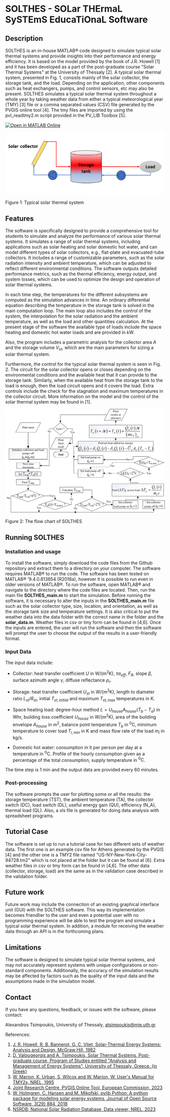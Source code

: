 # SOLTHES - SOLar THErmaL SySTEmS EducaTiOnaL Software

## Description
SOLTHES is an in-house MATLAB® code designed to simulate typical solar thermal systems and provide insights into their performance and energy efficiency. It is based on the model provided by the book of J.R. Howell [1] and it has been developed as a part of the post-graduate course "Solar Thermal Systems" at the University of Thessaly [2]. A typical solar thermal system, presented in Fig. 1, consists mainly of the solar collector, the storage tank, and the load. Depending on the application, other components such as heat exchangers, pumps, and control sensors, etc may also be present. SOLTHES simulates a typical solar thermal system throughout a whole year by taking weather data from either a typical meteorological year (TMY) [3] file or a comma separated values (CSV) file generated by the PVGIS online tool [4]. The tmy files are imported by using the pvl_readtmy2.m script provided in the PV_LIB Toolbox [5].

[![Open in MATLAB Online](https://www.mathworks.com/images/responsive/global/open-in-matlab-online.svg)](https://matlab.mathworks.com/open/github/v1?repo=aelalex/solthes)

![Typical solar thermal system](figs/Typical_solar_thermal_system.png)

Figure 1: Typical solar thermal system 

## Features

The software is specifically designed to provide a comprehensive tool for students to simulate and analyze the performance of various solar thermal systems. It simulates a range of solar thermal systems, including applications such as solar heating and solar domestic hot water, and can model different types of solar collectors, e.g., flat-plate and evacuated-tube collectors. It includes a range of customizable parameters, such as the solar radiation intensity and ambient temperature, which can be adjusted to reflect different environmental conditions. The software outputs detailed performance metrics, such as the thermal efficiency, energy output, and system losses, which can be used to optimize the design and operation of solar thermal systems.

In each time step, the temperatures for the different subsystems are computed as the simulation advances in time. An ordinary differential equation describing the temperature in the storage tank is solved in the main computation loop. The main loop also includes the control of the system, the interpolation for the solar radiation and the ambient temperature, as well as the load and other quantities calculation. At the present stage of the software the available type of loads include the space heating and domestic hot water loads and are provided in kW.

Also, the program includes a parametric analysis for the collector area $A$ and the storage volume $V_{st}$, which are the main parameters for sizing a solar thermal system.

Furthermore, the control for the typical solar thermal system is seen in Fig. 2. The circuit for the solar collector opens or closes depending on the environmental conditions and the available heat that it can provide to the storage tank. Similarly, when the available heat from the storage tank to the load is enough, then the load circuit opens and it covers the load. Extra controls include the check for the stagnation and maximum temperatures in the collector circuit. More information on the model and the control of the solar thermal system may be found in [1].

![flow chart of the code](figs/Flow_chart.png)

Figure 2: The flow chart of SOLTHES

## Running SOLTHES

### Installation and usage

To install the software, simply download the code files from the Github repository and extract them to a directory on your computer. The software requires MATLAB® to run the code.
The software has been tested on MATLAB® '9.4.0.813654 (R2018a), however it is possible to run even in older versions of MATLAB®. To run the software, open MATLAB® and navigate to the directory where the code files are located. Then, run the main file **SOLTHES_main.m** to start the simulation. Before running the software, it is necessary to alter the inputs in the **SOLTHES_main.m** file such as the solar collector type, size, location, and orientation, as well as the storage tank size and temperature settings. It is also critical to put the weather data into the data folder with the correct name in the folder and the **solar_data.m**. Weather files in csv or tmy form can be found in [4,6]. Once the inputs are entered, the user will run the software and then the software will prompt the user to choose the output of the results in a user-friendly format.

### Input Data

The input data include:
-   Collector: heat transfer coefficient $U$ in $\text{W/(m}^2 \text{K})$, $\tau\alpha_{eff}$, $F_{R}$, slope $\beta$,
    surface azimuth angle $\gamma$, diffuse reflectance ${{\rho }_{r}}$.

-   Storage: heat transfer coefficient $U_{st}$ in $\text{W/(m}^2 \text{K})$, length to
    diameter ratio $L_{st}/R_{st}$, initial 
    $T_{st,initial}$ and maximum $T_{st,max}$ temperatures in  $\text{K}$.

-   Space heating load: degree-hour method
    $\dot{L}=U_{house}A_{house}(T_{b}-T_{a})$
    in $\text{Whr}$, building loss coefficient $U_{house}$ in 
    $\text{W/(m}^2 \text{K})$, area of the building envelope
    $A_{house}$ in $\text{m}^2$, balance point temperature
    $T_{b}$ in $^{\text{0}}\text{C}$, minimum temperature to cover
    load $T_{l,min}$ in $\text{K}$ and mass flow rate of the load
    $m_{l}$ in ${\text{kg}}/{\text{s}}$.

-   Domestic hot water: consumption in lt per person per day at
    a temperature in $^{\text{0}}\text{C}$. Profile of the hourly consumption given as a
    percentage of the total consumption, supply temperature in
    $^{\text{0}}\text{C}$.

The time step is 1 min and the output data are provided every 60 minutes.

### Post-processing
The software prompts the user for plotting some or all the results: the storage temperature (TST), the ambient temperature (TA), the collector switch (DC), load switch (DL), useful energy gain (QU), efficiency (N_A), thermal load (QL). Also, a xls file is generated for doing data analysis with spreadsheet programs.

## Tutorial Case
The software is set up to run a tutorial case for two different sets of weather data. The first one is an example csv file for Athens generated by the PVGIS [4] and the other one is a TMY2 file named "US-NY-New-York-City-94728.tm2" which is not placed at the folder but it can be found at [6]. Extra weather files in csv or tmy form can be found in [4,6]. The other data (collector, storage, load) are the same as in the validation case described in the validation folder. 

## Future work
Future work may include the connection of an existing graphical interface unit (GUI) with the SOLTHES software. This way its implementation becomes friendlier to the user and even a potential user with no programming experience will be able to test the program and simulate a typical solar thermal system. In addition, a module for receiving the weather data through an API is in the forthcoming plans. 

## Limitations
The software is designed to simulate typical solar thermal systems, and may not accurately represent systems with unique configurations or non-standard components. Additionally, the accuracy of the simulation results may be affected by factors such as the quality of the input data and the assumptions made in the simulation model.

## Contact
If you have any questions, feedback, or issues with the software, please contact:

Alexandros Tsimpoukis,
University of Thessaly,
atsimpoukis@mie.uth.gr 


References:
1. [J. R. Howell, R. B. Bannerot, G. C. Vliet, Solar-Thermal Energy Systems: Analysis and Design, McGraw Hill, 1982](https://www.amazon.com/Solar-Thermal-Energy-Systems-Analysis-Design/dp/0070306036 "Go to book")
2. [D. Valougeorgis and A. Tsimpoukis, Solar Thermal Systems, Post-graduate course, Program of Studies entitled "Analysis and Management of Energy Systems", University of Thessaly, Greece. (in Greek)](http://www.mie.uth.gr/n_one_mathima.asp?id=163&cat=1&tp= "Go to course")
3. [W. Marion, K. Urban, S, Wilcox and W. Marion, W. User's Manual for TMY2s, NREL, 1995](https://www.nrel.gov/docs/legosti/old/7668.pdf "Go to Manual")
4. [Joint Research Centre, PVGIS Online Tool, European Commission, 2023](https://re.jrc.ec.europa.eu/pvg_tools/en/tools.html "Go to website")
6. [W. Holmgren, C. Hansen and M. Mikofski, pvlib Python: A python package for modeling solar energy systems, Journal of Open Source Software, 3(29) 884, 2018](https://pvpmc.sandia.gov/app/uploads/sites/243/2022/10/10.21105.joss_.00884.pdf "Go to website")
6. [NSRDB: National Solar Radiation Database, Data viewer, NREL, 2023](https://nsrdb.nrel.gov/data-viewer "Go to website")



